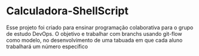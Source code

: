# Calculadora-ShellScript
Esse projeto foi criado para ensinar programação colaborativa para o grupo de estudo DevOps. O objetivo e trabalhar com branchs usando git-flow como modelo, no desenvolvimento de uma tabuada em que cada aluno trabalhará um número específico

